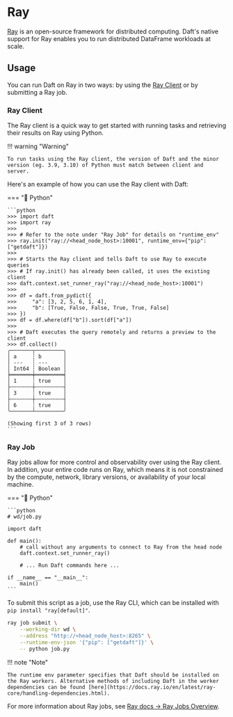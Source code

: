 # Ray

[Ray](https://docs.ray.io/en/latest/ray-overview/index.html) is an open-source framework for distributed computing. Daft's native support for Ray enables you to run distributed DataFrame workloads at scale.

## Usage

You can run Daft on Ray in two ways: by using the [Ray Client](https://docs.ray.io/en/latest/cluster/running-applications/job-submission/ray-client.html) or by submitting a Ray job.

### Ray Client

The Ray client is a quick way to get started with running tasks and retrieving their results on Ray using Python.

!!! warning "Warning"

    To run tasks using the Ray client, the version of Daft and the minor version (eg. 3.9, 3.10) of Python must match between client and server. 

Here's an example of how you can use the Ray client with Daft:

=== "🐍 Python"

    ```python
    >>> import daft
    >>> import ray
    >>>
    >>> # Refer to the note under "Ray Job" for details on "runtime_env"
    >>> ray.init("ray://<head_node_host>:10001", runtime_env={"pip": ["getdaft"]})
    >>>
    >>> # Starts the Ray client and tells Daft to use Ray to execute queries
    >>> # If ray.init() has already been called, it uses the existing client
    >>> daft.context.set_runner_ray("ray://<head_node_host>:10001")
    >>>
    >>> df = daft.from_pydict({
    >>>     "a": [3, 2, 5, 6, 1, 4],
    >>>     "b": [True, False, False, True, True, False]
    >>> })
    >>> df = df.where(df["b"]).sort(df["a"])
    >>>
    >>> # Daft executes the query remotely and returns a preview to the client
    >>> df.collect()
    ╭───────┬─────────╮
    │ a     ┆ b       │
    │ ---   ┆ ---     │
    │ Int64 ┆ Boolean │
    ╞═══════╪═════════╡
    │ 1     ┆ true    │
    ├╌╌╌╌╌╌╌┼╌╌╌╌╌╌╌╌╌┤
    │ 3     ┆ true    │
    ├╌╌╌╌╌╌╌┼╌╌╌╌╌╌╌╌╌┤
    │ 6     ┆ true    │
    ╰───────┴─────────╯

    (Showing first 3 of 3 rows)
    ```

### Ray Job

Ray jobs allow for more control and observability over using the Ray client. In addition, your entire code runs on Ray, which means it is not constrained by the compute, network, library versions, or availability of your local machine.

=== "🐍 Python"

    ```python
    # wd/job.py

    import daft

    def main():
        # call without any arguments to connect to Ray from the head node
        daft.context.set_runner_ray()

        # ... Run Daft commands here ...

    if __name__ == "__main__":
        main()
    ```

To submit this script as a job, use the Ray CLI, which can be installed with `pip install "ray[default]"`.

```bash
ray job submit \
    --working-dir wd \
    --address "http://<head_node_host>:8265" \
    --runtime-env-json '{"pip": ["getdaft"]}' \
    -- python job.py
```

!!! note "Note"

    The runtime env parameter specifies that Daft should be installed on the Ray workers. Alternative methods of including Daft in the worker dependencies can be found [here](https://docs.ray.io/en/latest/ray-core/handling-dependencies.html).

For more information about Ray jobs, see [Ray docs -> Ray Jobs Overview](https://docs.ray.io/en/latest/cluster/running-applications/job-submission/index.html).
